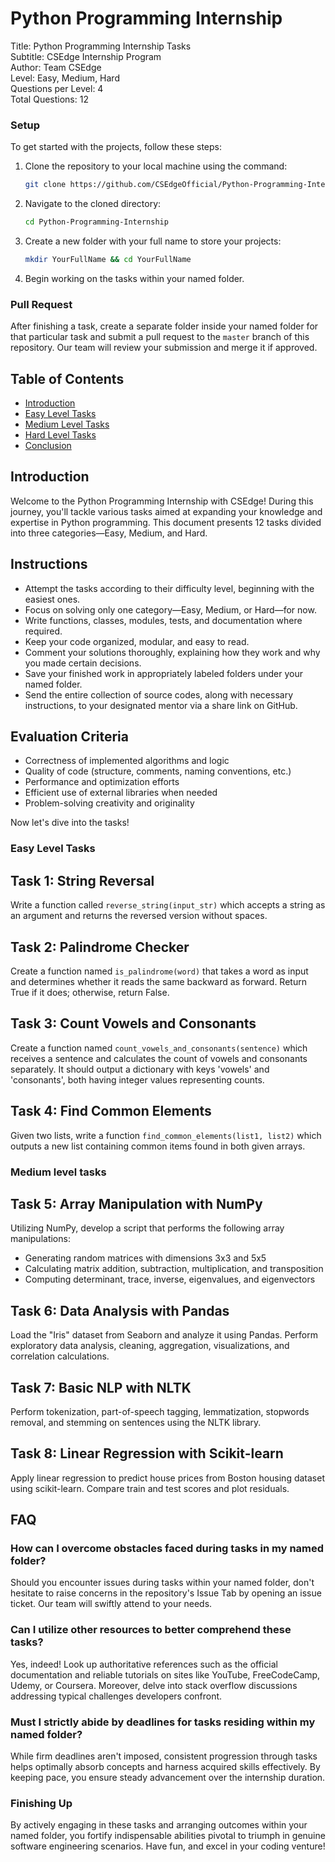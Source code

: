 Python Programming Internship 
==============================

Title: Python Programming Internship Tasks <br>
Subtitle: CSEdge Internship Program <br>
Author: Team CSEdge <br>
Level: Easy, Medium, Hard <br>
Questions per Level: 4 <br>
Total Questions: 12 <br>

### Setup

To get started with the projects, follow these steps:

1. Clone the repository to your local machine using the command:
   ```bash
   git clone https://github.com/CSEdgeOfficial/Python-Programming-Internship
   ```
2. Navigate to the cloned directory:
   ```bash
   cd Python-Programming-Internship
   ```
3. Create a new folder with your full name to store your projects:
   ```bash
   mkdir YourFullName && cd YourFullName
   ```
4. Begin working on the tasks within your named folder.

### Pull Request

After finishing a task, create a separate folder inside your named folder for that particular task and submit a pull request to the `master` branch of this repository. Our team will review your submission and merge it if approved.

Table of Contents
-----------------

* [Introduction](#introduction)
* [Easy Level Tasks](#easy-level-tasks)
* [Medium Level Tasks](#medium-level-tasks)
* [Hard Level Tasks](#hard-level-tasks)
* [Conclusion](#conclusion)

Introduction
------------

Welcome to the Python Programming Internship with CSEdge! During this journey, you'll tackle various tasks aimed at expanding your knowledge and expertise in Python programming. This document presents 12 tasks divided into three categories—Easy, Medium, and Hard.

Instructions
------------

- Attempt the tasks according to their difficulty level, beginning with the easiest ones.
- Focus on solving only one category—Easy, Medium, or Hard—for now.
- Write functions, classes, modules, tests, and documentation where required.
- Keep your code organized, modular, and easy to read.
- Comment your solutions thoroughly, explaining how they work and why you made certain decisions.
- Save your finished work in appropriately labeled folders under your named folder.
- Send the entire collection of source codes, along with necessary instructions, to your designated mentor via a share link on GitHub.

Evaluation Criteria
-------------------

- Correctness of implemented algorithms and logic
- Quality of code (structure, comments, naming conventions, etc.)
- Performance and optimization efforts
- Efficient use of external libraries when needed
- Problem-solving creativity and originality

Now let's dive into the tasks!

### Easy Level Tasks

Task 1: String Reversal
-----------------------

Write a function called `reverse_string(input_str)` which accepts a string as an argument and returns the reversed version without spaces.


Task 2: Palindrome Checker
-------------------------

Create a function named `is_palindrome(word)` that takes a word as input and determines whether it reads the same backward as forward. Return True if it does; otherwise, return False.


Task 3: Count Vowels and Consonants
----------------------------------

Create a function named `count_vowels_and_consonants(sentence)` which receives a sentence and calculates the count of vowels and consonants separately. It should output a dictionary with keys 'vowels' and 'consonants', both having integer values representing counts.


Task 4: Find Common Elements
----------------------------

Given two lists, write a function `find_common_elements(list1, list2)` which outputs a new list containing common items found in both given arrays.

### Medium level tasks

Task 5: Array Manipulation with NumPy
-------------------------------------

Utilizing NumPy, develop a script that performs the following array manipulations:

- Generating random matrices with dimensions 3x3 and 5x5
- Calculating matrix addition, subtraction, multiplication, and transposition
- Computing determinant, trace, inverse, eigenvalues, and eigenvectors


Task 6: Data Analysis with Pandas
---------------------------------

Load the "Iris" dataset from Seaborn and analyze it using Pandas. Perform exploratory data analysis, cleaning, aggregation, visualizations, and correlation calculations.


Task 7: Basic NLP with NLTK
---------------------------

Perform tokenization, part-of-speech tagging, lemmatization, stopwords removal, and stemming on sentences using the NLTK library.


Task 8: Linear Regression with Scikit-learn
--------------------------------------------

Apply linear regression to predict house prices from Boston housing dataset using scikit-learn. Compare train and test scores and plot residuals.


FAQ
---

### How can I overcome obstacles faced during tasks in my named folder?

Should you encounter issues during tasks within your named folder, don't hesitate to raise concerns in the repository's Issue Tab by opening an issue ticket. Our team will swiftly attend to your needs.

### Can I utilize other resources to better comprehend these tasks?

Yes, indeed! Look up authoritative references such as the official documentation and reliable tutorials on sites like YouTube, FreeCodeCamp, Udemy, or Coursera. Moreover, delve into stack overflow discussions addressing typical challenges developers confront.

### Must I strictly abide by deadlines for tasks residing within my named folder?

While firm deadlines aren't imposed, consistent progression through tasks helps optimally absorb concepts and harness acquired skills effectively. By keeping pace, you ensure steady advancement over the internship duration.

### Finishing Up

By actively engaging in these tasks and arranging outcomes within your named folder, you fortify indispensable abilities pivotal to triumph in genuine software engineering scenarios. Have fun, and excel in your coding venture!
